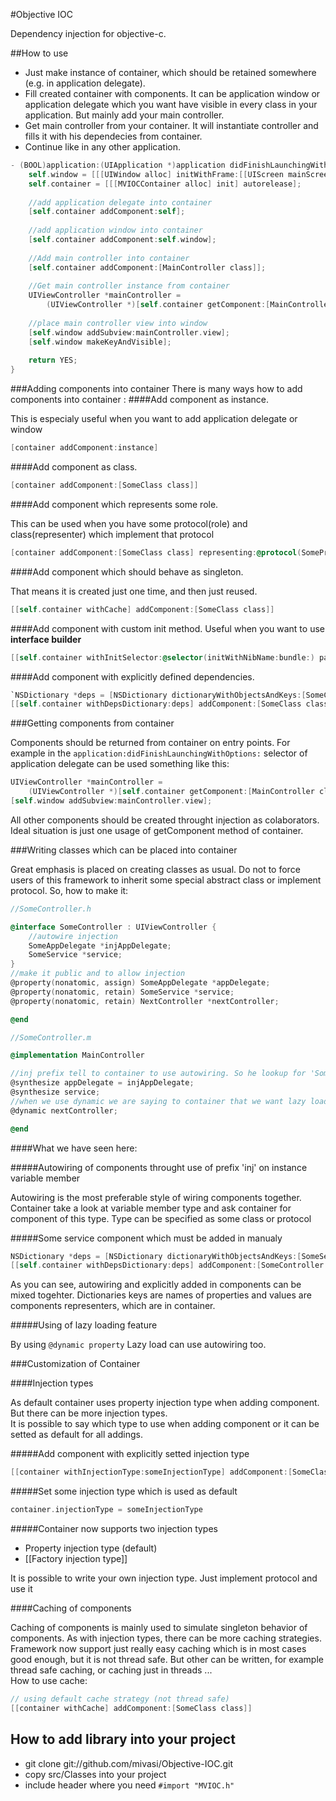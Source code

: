 #Objective IOC

Dependency injection for objective-c.

##How to use
- Just make instance of container, which should be retained somewhere (e.g. in application delegate).
- Fill created container with components. It can be application window or application delegate which you want have visible in every class in your application. But mainly add your main controller.
- Get main controller from your container. It will instantiate controller and fills it with his dependecies from container.
- Continue like in any other application.

```objective-c
- (BOOL)application:(UIApplication *)application didFinishLaunchingWithOptions:(NSDictionary *)launchOptions {    
    self.window = [[[UIWindow alloc] initWithFrame:[[UIScreen mainScreen] bounds]] autorelease];
    self.container = [[[MVIOCContainer alloc] init] autorelease];
    
    //add application delegate into container
    [self.container addComponent:self];
    
    //add application window into container
    [self.container addComponent:self.window];
    
    //Add main controller into container
    [self.container addComponent:[MainController class]];
    
    //Get main controller instance from container
    UIViewController *mainController = 
    	(UIViewController *)[self.container getComponent:[MainController class]];
    
    //place main controller view into window
    [self.window addSubview:mainController.view];
    [self.window makeKeyAndVisible];
    
    return YES;
}
```

###Adding components into container
There is many ways how to add components into container :
####Add component as instance.

This is especialy useful when you want to add application delegate or window

```objective-c
[container addComponent:instance]
```
####Add component as class.

```objective-c
[container addComponent:[SomeClass class]]
```

####Add component which represents some role.

This can be used when you have some protocol(role) and class(representer) which implement that protocol 

```objective-c
[container addComponent:[SomeClass class] representing:@protocol(SomeProtocol)]
```

####Add component which should behave as singleton.

That means it is created just one time, and then just reused.

```objective-c
[[self.container withCache] addComponent:[SomeClass class]]
```

####Add component with custom init method.
Useful when you want to use <strong>interface builder</strong>

```objective-c
[[self.container withInitSelector:@selector(initWithNibName:bundle:) params:@"NextController", [NSBundle mainBundle], nil] addComponent:[NextController class]];
```
####Add component with explicitly defined dependencies.

```objective-c
`NSDictionary *deps = [NSDictionary dictionaryWithObjectsAndKeys:[SomeColaborator class], @"colaborator", nil];`
[[self.container withDepsDictionary:deps] addComponent:[SomeClass class]];
```
###Getting components from container

Components should be returned from container on entry points. For example in the <code>application:didFinishLaunchingWithOptions:</code> selector of application delegate can be used something like this:

```objective-c
UIViewController *mainController = 
	(UIViewController *)[self.container getComponent:[MainController class]];
[self.window addSubview:mainController.view];
```

All other components should be created throught injection as colaborators. Ideal situation is just one usage of getComponent method of container.

###Writing classes which can be placed into container

Great emphasis is placed on creating classes as usual. Do not to force users of this framework to inherit some special abstract class or implement protocol. So, how to make it:</p>

```objective-c
//SomeController.h

@interface SomeController : UIViewController {
	//autowire injection
    SomeAppDelegate *injAppDelegate;
    SomeService *service;
}
//make it public and to allow injection
@property(nonatomic, assign) SomeAppDelegate *appDelegate;
@property(nonatomic, retain) SomeService *service;
@property(nonatomic, retain) NextController *nextController;

@end

//SomeController.m

@implementation MainController

//inj prefix tell to container to use autowiring. So he lookup for 'SomeAppDelegate' component and inject it.
@synthesize appDelegate = injAppDelegate;
@synthesize service;
//when we use dynamic we are saying to container that we want lazy load. So collaborator is created in time when we want to use it.
@dynamic nextController;

@end
```

####What we have seen here:

#####Autowiring of components throught use of prefix 'inj' on instance variable member

Autowiring is the most preferable style of wiring components together.  
Container take a look at variable member type and ask container for component of this type. Type can be specified as some class or protocol

#####Some service component which must be added in manualy

```objective-c
NSDictionary *deps = [NSDictionary dictionaryWithObjectsAndKeys:[SomeService class], @"service", nil];
[[self.container withDepsDictionary:deps] addComponent:[SomeController class]];
```

As you can see, autowiring and explicitly added in components can be mixed togehter. Dictionaries keys are names of properties and values are components representers, which are in container.
	
#####Using of lazy loading feature

By using <code>@dynamic property</code> Lazy load can use autowiring too.

###Customization of Container

####Injection types

As default container uses property injection type when adding component. But there can be more injection types.  
It is possible to say which type to use when adding component or it can be setted as default for all addings.

#####Add component with explicitly setted injection type

```objective-c
[[container withInjectionType:someInjectionType] addComponent:[SomeClass class]]
```
#####Set some injection type which is used as default

```objective-c
container.injectionType = someInjectionType
```

#####Container now supports two injection types
- Property injection type (default)
- [[Factory injection type]]

It is possible to write your own injection type. Just implement <code><MVIOCInjectionType></code> protocol and use it

####Caching of components

Caching of components is mainly used to simulate singleton behavior of components. As with injection types, there can be more caching strategies.  
Framework now support just really easy caching which is in most cases good enough, but it is not thread safe. But other can be written, for example thread safe caching, or caching just in threads ...  
How to use cache:

```objective-c
// using default cache strategy (not thread safe)
[[container withCache] addComponent:[SomeClass class]]
```

## How to add library into your project
- git clone git://github.com/mivasi/Objective-IOC.git
- copy src/Classes into your project
- include header where you need `#import "MVIOC.h"`
